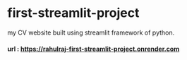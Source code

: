 # first-streamlit-project
my CV website built using streamlit framework of python.
#### url : https://rahulraj-first-streamlit-project.onrender.com
